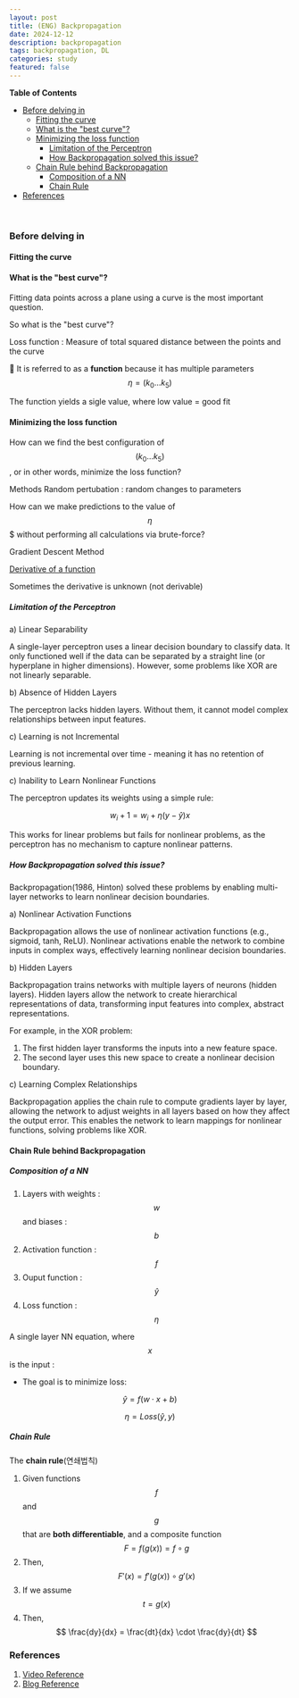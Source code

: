 ```yaml
---
layout: post
title: (ENG) Backpropagation 
date: 2024-12-12
description: backpropagation
tags: backpropagation, DL
categories: study
featured: false
---
```


**Table of Contents**
- [Before delving in](#before-delving-in)
  - [Fitting the curve](#fitting-the-curve)
  - [What is the "best curve"?](#what-is-the-best-curve)
  - [Minimizing the loss function](#minimizing-the-loss-function)
    - [Limitation of the Perceptron](#limitation-of-the-perceptron)
    - [How Backpropagation solved this issue?](#how-backpropagation-solved-this-issue)
  - [Chain Rule behind Backpropagation](#chain-rule-behind-backpropagation)
    - [Composition of a NN](#composition-of-a-nn)
    - [Chain Rule](#chain-rule)
- [References](#references)

<br>

### Before delving in

#### Fitting the curve

#### What is the "best curve"?

Fitting data points across a plane using a curve is the most important question. 

So what is the "best curve"?

Loss function : Measure of total squared distance between the points and the curve

🧠 It is referred to as a **function** because it has multiple parameters $$ \eta = (k_0 ... k_5) $$

The function yields a sigle value, where low value = good fit

#### Minimizing the loss function

How can we find the best configuration of $$ (k_0 ... k_5) $$, or in other words, minimize the loss function?

Methods
Random pertubation : random changes to parameters

How can we make predictions to the value of $$\eta$$$ without performing all calculations via brute-force?

Gradient Descent Method

[Derivative of a function](path="assets/img/image.png")


Sometimes the derivative is unknown (not derivable)


##### Limitation of the Perceptron

a) Linear Separability

A single-layer perceptron uses a linear decision boundary to classify data.
It only functioned well if the data can be separated by a straight line (or hyperplane in higher dimensions).
However, some problems like XOR are not linearly separable.

b) Absence of Hidden Layers

The perceptron lacks hidden layers. Without them, it cannot model complex relationships between input features.

c) Learning is not Incremental

Learning is not incremental over time - meaning it has no retention of previous learning.

c) Inability to Learn Nonlinear Functions

The perceptron updates its weights using a simple rule:

$$w_i+1=w_i + \eta(y-\hat{y})x$$

This works for linear problems but fails for nonlinear problems, as the perceptron has no mechanism to capture nonlinear patterns.


##### How Backpropagation solved this issue?

Backpropagation(1986, Hinton) solved these problems by enabling multi-layer networks to learn nonlinear decision boundaries.

a) Nonlinear Activation Functions

Backpropagation allows the use of nonlinear activation functions (e.g., sigmoid, tanh, ReLU).
Nonlinear activations enable the network to combine inputs in complex ways, effectively learning nonlinear decision boundaries.

b) Hidden Layers

Backpropagation trains networks with multiple layers of neurons (hidden layers).
Hidden layers allow the network to create hierarchical representations of data, transforming input features into complex, abstract representations.

For example, in the XOR problem:
1. The first hidden layer transforms the inputs into a new feature space.
2. The second layer uses this new space to create a nonlinear decision boundary.

c) Learning Complex Relationships

Backpropagation applies the chain rule to compute gradients layer by layer, allowing the network to adjust weights in all layers based on how they affect the output error.
This enables the network to learn mappings for nonlinear functions, solving problems like XOR.


#### Chain Rule behind Backpropagation

##### Composition of a NN

1. Layers with weights : $$w$$ and biases : $$b$$
2. Activation function : $$f$$
3. Ouput function : $$\hat{y}$$
4. Loss function : $$\eta$$

A single layer NN equation, where $$x$$ is the input :

- The goal is to minimize loss:

$$ \hat{y} = f(w \cdot x + b) $$

$$\eta=Loss(\hat{y} ,y)$$

##### Chain Rule

The **chain rule**(연쇄법칙)

1. Given functions $$f$$ and $$g$$ that are **both differentiable**, and a composite function $$ F = f(g(x)) = f \circ g $$
2. Then, $$ F'(x) = f'(g(x)) \circ g'(x)$$
3. If we assume $$ t=g(x) $$
4. Then, $$ \frac{dy}{dx} = \frac{dt}{dx} \cdot \frac{dy}{dt} $$



### References

1. [Video Reference](https://www.youtube.com/watch?v=tIeHLnjs5U8)
2. [Blog Reference](https://evan-moon.github.io/2018/07/19/deep-learning-backpropagation/)


